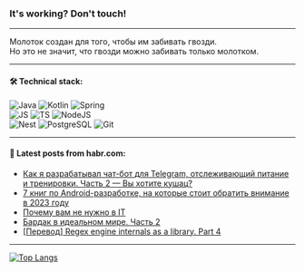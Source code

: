 ### It's working? Don't touch!

---
Молоток создан для того, чтобы им забивать гвозди. <br>
Но это не значит, что гвозди можно забивать только молотком.

---

#### 🛠️ Technical stack:

![Java](https://img.shields.io/badge/Java-informational?logo=Oracle&style=flat&logoColor=white&color=FF4500)
![Kotlin](https://img.shields.io/badge/Kotlin-informational?logo=Kotlin&style=flat&logoColor=white&color=774D97)
![Spring](https://img.shields.io/badge/SpringBoot-informational?logo=SpringBoot&style=flat&logoColor=white&color=6DB33F) <br>
![JS](https://img.shields.io/badge/JS-informational?logo=javaScript&style=flat&logoColor=black&color=F7Df1E)
![TS](https://img.shields.io/badge/TypeScript-informational?logo=typeScript&style=flat&logoColor=black&color=0667A8)
![NodeJS](https://img.shields.io/badge/NodeJS-informational?logo=node.js&style=flat&logoColor=white&color=70A760) <br>
![Nest](https://img.shields.io/badge/NestJS-informational?logo=NestJS&style=flat&logoColor=white&color=E0234E)
![PostgreSQL](https://img.shields.io/badge/PostgreSQL-informational?logo=PostgreSQL&style=flat&logoColor=white&color=DAA520)
![Git](https://img.shields.io/badge/Git-informational?logo=git&style=flat&logoColor=white&color=778899)

___

#### 💬 Latest posts from habr.com:

<!-- BLOG-POST-LIST:START -->
- [Как я разрабатывал чат-бот для Telegram, отслеживающий питание и тренировки. Часть 2 — Вы хотите кушац?](https://habr.com/ru/articles/751222/?utm_source=habrahabr&utm_medium=rss&utm_campaign=751222)
- [7 книг по Android-разработке, на которые стоит обратить внимание в 2023 году](https://habr.com/ru/companies/ru_mts/articles/751184/?utm_source=habrahabr&utm_medium=rss&utm_campaign=751184)
- [Почему вам не нужно в IT](https://habr.com/ru/articles/751186/?utm_source=habrahabr&utm_medium=rss&utm_campaign=751186)
- [Бардак в идеальном мире. Часть 2](https://habr.com/ru/articles/750380/?utm_source=habrahabr&utm_medium=rss&utm_campaign=750380)
- [[Перевод] Regex engine internals as a library. Part 4](https://habr.com/ru/articles/750924/?utm_source=habrahabr&utm_medium=rss&utm_campaign=750924)
<!-- BLOG-POST-LIST:END -->

---
[![Top Langs](https://github-readme-stats-git-master-advtsetting-gmailcom.vercel.app/api/top-langs/?username=zloylis&langs_count=10&hide_title=false&title_color=e6edf3&size_weight=0.5&count_weight=0.5&layout=compact&hide_border=true&theme=dracula)](https://github.com/zloylis)

<!-- ![GitHub stats](https://github-readme-stats-git-master-advtsetting-gmailcom.vercel.app/api?username=zloylis&show_icons=true&hide_border=true&theme=dracula&hide_title=true&include_all_commits=true&count_private=true&hide=contribs&hide_rank=true) -->
